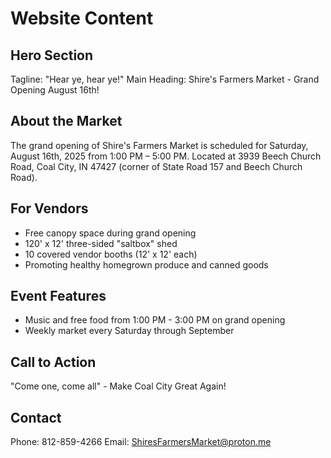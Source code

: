 # Website Content

## Hero Section
Tagline: "Hear ye, hear ye!"
Main Heading: Shire's Farmers Market - Grand Opening August 16th!

## About the Market
The grand opening of Shire's Farmers Market is scheduled for Saturday, August 16th, 2025
from 1:00 PM – 5:00 PM. Located at 3939 Beech Church Road, Coal City, IN 47427 
(corner of State Road 157 and Beech Church Road).

## For Vendors
- Free canopy space during grand opening
- 120' x 12' three-sided "saltbox" shed
- 10 covered vendor booths (12' x 12' each)
- Promoting healthy homegrown produce and canned goods

## Event Features
- Music and free food from 1:00 PM - 3:00 PM on grand opening
- Weekly market every Saturday through September

## Call to Action
"Come one, come all" - Make Coal City Great Again!

## Contact
Phone: 812-859-4266
Email: ShiresFarmersMarket@proton.me